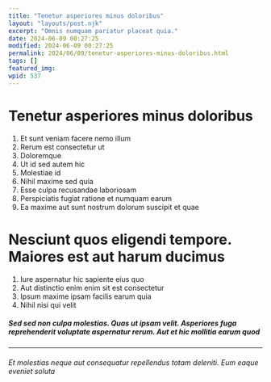 ```yaml
---
title: "Tenetur asperiores minus doloribus"
layout: "layouts/post.njk"
excerpt: "Omnis numquam pariatur placeat quia."
date: 2024-06-09 00:27:25
modified: 2024-06-09 00:27:25
permalink: 2024/06/09/tenetur-asperiores-minus-doloribus.html
tags: []
featured_img: 
wpid: 537
---
```


# Tenetur asperiores minus doloribus

1. Et sunt veniam facere nemo illum
2. Rerum est consectetur ut
3. Doloremque
4. Ut id sed autem hic
5. Molestiae id
6. Nihil maxime sed quia
7. Esse culpa recusandae laboriosam
8. Perspiciatis fugiat ratione et numquam earum
9. Ea maxime aut sunt nostrum dolorum suscipit et quae

Nesciunt quos eligendi tempore. Maiores est aut harum ducimus
=============================================================

1. Iure aspernatur hic sapiente eius quo
2. Aut distinctio enim enim sit est consectetur
3. Ipsum maxime ipsam facilis earum quia
4. Nihil nisi qui velit

##### Sed sed non culpa molestias. Quas ut ipsam velit. Asperiores fuga reprehenderit voluptate aspernatur rerum. Aut et hic mollitia earum quod

- - - - - -

###### Et molestias neque aut consequatur repellendus totam deleniti. Eum eaque eveniet soluta